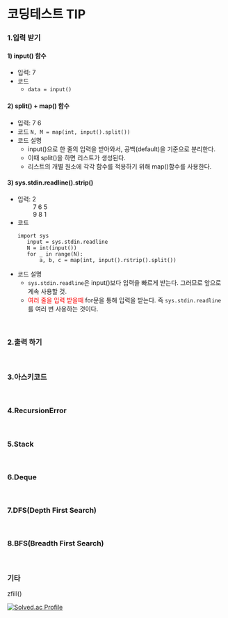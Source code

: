 # 코딩테스트 TIP  


### 1.입력 받기
#### 1) input() 함수
- 입력: 7
- 코드
  - ```data = input()```

#### 2) split() + map() 함수
- 입력: 7 6
- 코드
  ```N, M = map(int, input().split())```
- 코드 설명
  - input()으로 한 줄의 입력을 받아와서, 공백(default)을 기준으로 분리한다.
  - 이때 split()을 하면 리스트가 생성된다.
  - 리스트의 개별 원소에 각각 함수를 적용하기 위해 map()함수를 사용한다.
 
#### 3) sys.stdin.readline().strip()
- 입력: 2 </br>
&nbsp;&nbsp;&nbsp;&nbsp;&nbsp;&nbsp;&nbsp;&nbsp; 7 6 5 </br>
&nbsp;&nbsp;&nbsp;&nbsp;&nbsp;&nbsp;&nbsp;&nbsp; 9 8 1
- 코드
    ```
    import sys
       input = sys.stdin.readline
       N = int(input())
       for _ in range(N):
           a, b, c = map(int, input().rstrip().split())
    ```
- 코드 설명
  - ```sys.stdin.readline```은 input()보다 입력을 빠르게 받는다. 그러므로 앞으로 계속 사용할 것.
  - <span style="color:red"> 여러 줄을 입력 받을때 </span> for문을 통해 입력을 받는다. 즉 ```sys.stdin.readline```를 여러 번 사용하는 것이다.

</br>

### 2.출력 하기

</br>

### 3.아스키코드

</br>

### 4.RecursionError

</br>

### 5.Stack

</br>

### 6.Deque

</br>

### 7.DFS(Depth First Search)

</br>

### 8.BFS(Breadth First Search)

</br>

### 기타
zfill()

[![Solved.ac Profile](http://mazassumnida.wtf/api/v2/generate_badge?boj=jinho2070)](https://solved.ac/jinho2070/)

